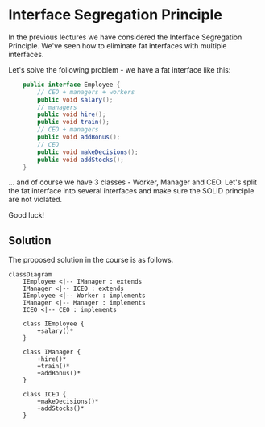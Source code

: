 # Interface Segregation Principle

In the previous lectures we have considered the Interface Segregation Principle. We've seen how to eliminate fat interfaces with multiple interfaces.

Let's solve the following problem - we have a fat interface like this:

```java
    public interface Employee {
    	// CEO + managers + workers
    	public void salary();
    	// managers
    	public void hire();
    	public void train();
    	// CEO + managers
    	public void addBonus();
    	// CEO
    	public void makeDecisions();	
    	public void addStocks();
    }
```

... and of course we have 3 classes - Worker, Manager and CEO. Let's split the fat interface into several interfaces and make sure the SOLID principle are not violated.

Good luck!

## Solution

The proposed solution in the course is as follows.

```mermaid
classDiagram
    IEmployee <|-- IManager : extends
    IManager <|-- ICEO : extends
    IEmployee <|-- Worker : implements
    IManager <|-- Manager : implements
    ICEO <|-- CEO : implements
    
    class IEmployee {
        +salary()*
    }

    class IManager {
        +hire()*
        +train()*
        +addBonus()*
    }

    class ICEO {
        +makeDecisions()*
        +addStocks()*
    }
```
